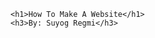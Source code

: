 <html>
  <head>
  </head>
  <body>
    
    <h1>How To Make A Website</h1>
    <h3>By: Suyog Regmi</h3>
    
  </body>
</html>
